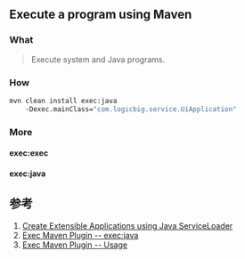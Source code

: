 ﻿## Execute a program using Maven

### What

> Execute system and Java programs.



### How

```bash
mvn clean install exec:java
    -Dexec.mainClass="com.logicbig.service.UiApplication"
```



### More

#### exec:exec


#### exec:java



## 参考

1. [Create Extensible Applications using Java ServiceLoader](https://www.logicbig.com/tutorials/core-java-tutorial/java-se-api/service-loader.html)
2. [Exec Maven Plugin -- exec:java](https://www.mojohaus.org/exec-maven-plugin/java-mojo.html)
3. [Exec Maven Plugin -- Usage](https://www.mojohaus.org/exec-maven-plugin/usage.html)

